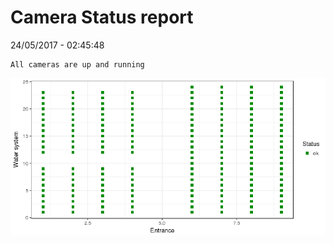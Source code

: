 Camera Status report
================
24/05/2017 - 02:45:48

    All cameras are up and running

![](camreport_files/figure-markdown_github/unnamed-chunk-2-1.png)
